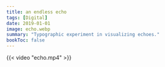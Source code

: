 ```yaml
---
title: an endless echo
tags: [Digital]
date: 2019-01-01
image: echo.webp
summary: "Typographic experiment in visualizing echoes."
bookToc: false
---
```


{{< video "echo.mp4" >}}